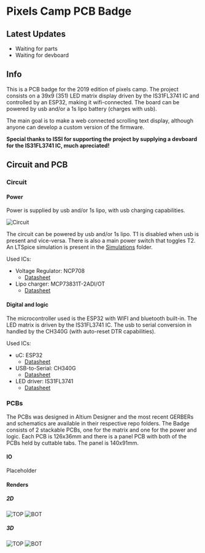 # Pixels Camp PCB Badge

## Latest Updates
* Waiting for parts
* Waiting for devboard

## Info
This is a PCB badge for the 2019 edition of pixels camp. The project consists on a 39x9 (351) LED matrix display driven by the IS31FL3741 IC and controlled by an ESP32, making it wifi-connected. The board can be powered by usb and/or a 1s lipo battery (charges with usb).

The main goal is to make a web connected scrolling text display, although anyone can develop a custom version of the firmware.

**Special thanks to ISSI for supporting the project by supplying a devboard for the IS31FL3741 IC, much apreciated!**

## Circuit and PCB

### Circuit

#### Power
Power is supplied by usb and/or 1s lipo, with usb charging capabilities.


![Circuit](https://i.imgur.com/B1ekE77.png)

The circuit can be powered by usb and/or 1s lipo. T1 is disabled when usb is present and vice-versa. There is also a main power switch that toggles T2.
An LTSpice simulation is present in the [Simulations](https://github.com/afonsus1997/Pixels-Camp-PCB-Badge/tree/master/PCB%20ESP32/Simulations) folder.


Used ICs:
* Voltage Regulator: NCP708
    * [Datasheet](https://www.onsemi.com/pub/Collateral/NCP708-D.PDF)
* Lipo charger: MCP73831T-2ADI/OT
    * [Datasheet](https://www.sparkfun.com/datasheets/Prototyping/Batteries/MCP73831T.pdf)




#### Digital and logic
The microcontroller used is the ESP32 with WIFI and bluetooth built-in. The LED matrix is driven by the IS31FL3741 IC. The usb to serial conversion in handled by the CH340G (with auto-reset DTR capabilities).

Used ICs:
* uC: ESP32
    * [Datasheet](https://www.espressif.com/sites/default/files/documentation/esp32_datasheet_en.pdf)
* USB-to-Serial: CH340G
    * [Datasheet](https://cdn.sparkfun.com/datasheets/Dev/Arduino/Other/CH340DS1.PDF)
* LED driver: IS31FL3741
    * [Datasheet](http://ams.issi.com/WW/pdf/IS31FL3741.pdf)

### PCBs
The PCBs was designed in Altium Designer and the most recent GERBERs and schematics are available in their respective repo folders. The Badge consists of 2 stackable PCBs, one for the matrix and one for the power and logic. Each PCB is 126x36mm and there is a panel PCB with both of the PCBs held by cuttable tabs. The panel is 140x91mm.

#### IO
Placeholder


#### Renders

##### 2D 
![TOP](https://github.com/afonsus1997/0603-Led-Matrix/blob/master/PCB%20ESP32/PDF/PANEL/PCB%20Prints-1.jpg)
![BOT](https://github.com/afonsus1997/0603-Led-Matrix/blob/master/PCB%20ESP32/PDF/PANEL/PCB%20Prints-2.jpg)

##### 3D
![TOP](https://github.com/afonsus1997/0603-Led-Matrix/blob/master/PCB%20ESP32/PDF/PANEL/3D%20Prints-1.jpg)
![BOT](https://github.com/afonsus1997/0603-Led-Matrix/blob/master/PCB%20ESP32/PDF/PANEL/3D%20Prints-2.jpg)



